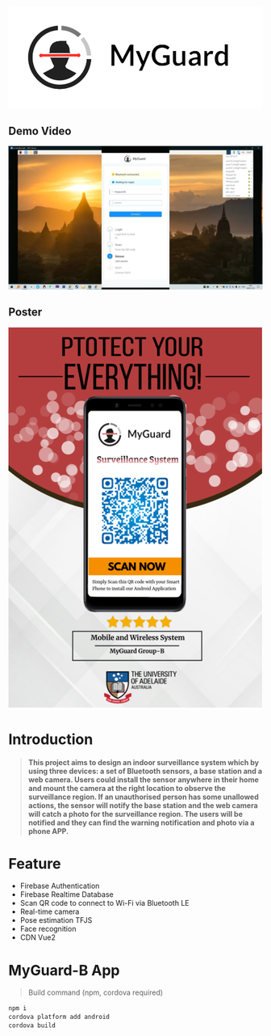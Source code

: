![](https://github.com/Qiming-Liu/MyGuard/raw/main/Res/logo.png)  

## Demo Video
[![Download Demo Video](https://github.com/Qiming-Liu/MyGuard/raw/main/Res/demo.png "demo.png")](https://github.com/Qiming-Liu/MyGuard/raw/main/Res/demo.mp4)  

## Poster
![](https://github.com/Qiming-Liu/MyGuard/raw/main/Res/poster.png)  

# Introduction
> #### This project aims to design an indoor surveillance system which by using three devices: a set of Bluetooth sensors, a base station and a web camera. Users could install the sensor anywhere in their home and mount the camera at the right location to observe the surveillance region. If an unauthorised person has some unallowed actions, the sensor will notify the base station and the web camera will catch a photo for the surveillance region. The users will be notified and they can find the warning notification and photo via a phone APP. 

# Feature
 - Firebase Authentication
 - Firebase Realtime Database
 - Scan QR code to connect to Wi-Fi via Bluetooth LE
 - Real-time camera
 - Pose estimation TFJS
 - Face recognition
 - CDN Vue2


# MyGuard-B App
> Build command (npm, cordova required)

```d
npm i
cordova platform add android
cordova build
```

